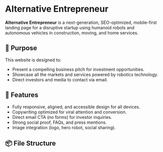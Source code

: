 # Alternative Entrepreneur

**Alternative Entrepreneur** is a next-generation, SEO-optimized, mobile-first landing page for a disruptive startup using humanoid robots and autonomous vehicles in construction, moving, and home services.

## 🚀 Purpose

This website is designed to:
- Present a compelling business pitch for investment opportunities.
- Showcase all the markets and services powered by robotics technology.
- Direct investors and media to contact via email.

## 🌟 Features

- Fully responsive, aligned, and accessible design for all devices.
- Copywriting optimized for viral attention and conversion.
- Direct email CTA (no forms) for investor inquiries.
- Strong social proof, FAQs, and press mentions.
- Image integration (logo, hero robot, social sharing).

## 📦 File Structure

